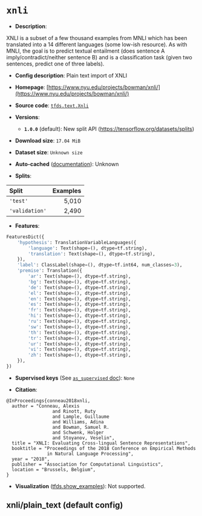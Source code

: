 <div itemscope itemtype="http://schema.org/Dataset">
  <div itemscope itemprop="includedInDataCatalog" itemtype="http://schema.org/DataCatalog">
    <meta itemprop="name" content="TensorFlow Datasets" />
  </div>

  <meta itemprop="name" content="xnli" />
  <meta itemprop="description" content="XNLI is a subset of a few thousand examples from MNLI which has been translated&#10;into a 14 different languages (some low-ish resource). As with MNLI, the goal is&#10;to predict textual entailment (does sentence A imply/contradict/neither sentence&#10;B) and is a classification task (given two sentences, predict one of three&#10;labels).&#10;&#10;To use this dataset:&#10;&#10;```python&#10;import tensorflow_datasets as tfds&#10;&#10;ds = tfds.load(&#x27;xnli&#x27;, split=&#x27;train&#x27;)&#10;for ex in ds.take(4):&#10;  print(ex)&#10;```&#10;&#10;See [the guide](https://www.tensorflow.org/datasets/overview) for more&#10;informations on [tensorflow_datasets](https://www.tensorflow.org/datasets).&#10;&#10;" />
  <meta itemprop="url" content="https://www.tensorflow.org/datasets/catalog/xnli" />
  <meta itemprop="sameAs" content="https://www.nyu.edu/projects/bowman/xnli/" />
  <meta itemprop="citation" content="@InProceedings{conneau2018xnli,&#10;  author = &quot;Conneau, Alexis&#10;                 and Rinott, Ruty&#10;                 and Lample, Guillaume&#10;                 and Williams, Adina&#10;                 and Bowman, Samuel R.&#10;                 and Schwenk, Holger&#10;                 and Stoyanov, Veselin&quot;,&#10;  title = &quot;XNLI: Evaluating Cross-lingual Sentence Representations&quot;,&#10;  booktitle = &quot;Proceedings of the 2018 Conference on Empirical Methods&#10;               in Natural Language Processing&quot;,&#10;  year = &quot;2018&quot;,&#10;  publisher = &quot;Association for Computational Linguistics&quot;,&#10;  location = &quot;Brussels, Belgium&quot;,&#10;}" />
</div>

# `xnli`

*   **Description**:

XNLI is a subset of a few thousand examples from MNLI which has been translated
into a 14 different languages (some low-ish resource). As with MNLI, the goal is
to predict textual entailment (does sentence A imply/contradict/neither sentence
B) and is a classification task (given two sentences, predict one of three
labels).

*   **Config description**: Plain text import of XNLI

*   **Homepage**:
    [https://www.nyu.edu/projects/bowman/xnli/](https://www.nyu.edu/projects/bowman/xnli/)

*   **Source code**:
    [`tfds.text.Xnli`](https://github.com/tensorflow/datasets/tree/master/tensorflow_datasets/text/xnli.py)

*   **Versions**:

    *   **`1.0.0`** (default): New split API
        (https://tensorflow.org/datasets/splits)

*   **Download size**: `17.04 MiB`

*   **Dataset size**: `Unknown size`

*   **Auto-cached**
    ([documentation](https://www.tensorflow.org/datasets/performances#auto-caching)):
    Unknown

*   **Splits**:

Split          | Examples
:------------- | -------:
`'test'`       | 5,010
`'validation'` | 2,490

*   **Features**:

```python
FeaturesDict({
    'hypothesis': TranslationVariableLanguages({
        'language': Text(shape=(), dtype=tf.string),
        'translation': Text(shape=(), dtype=tf.string),
    }),
    'label': ClassLabel(shape=(), dtype=tf.int64, num_classes=3),
    'premise': Translation({
        'ar': Text(shape=(), dtype=tf.string),
        'bg': Text(shape=(), dtype=tf.string),
        'de': Text(shape=(), dtype=tf.string),
        'el': Text(shape=(), dtype=tf.string),
        'en': Text(shape=(), dtype=tf.string),
        'es': Text(shape=(), dtype=tf.string),
        'fr': Text(shape=(), dtype=tf.string),
        'hi': Text(shape=(), dtype=tf.string),
        'ru': Text(shape=(), dtype=tf.string),
        'sw': Text(shape=(), dtype=tf.string),
        'th': Text(shape=(), dtype=tf.string),
        'tr': Text(shape=(), dtype=tf.string),
        'ur': Text(shape=(), dtype=tf.string),
        'vi': Text(shape=(), dtype=tf.string),
        'zh': Text(shape=(), dtype=tf.string),
    }),
})
```

*   **Supervised keys** (See
    [`as_supervised` doc](https://www.tensorflow.org/datasets/api_docs/python/tfds/load#args)):
    `None`

*   **Citation**:

```
@InProceedings{conneau2018xnli,
  author = "Conneau, Alexis
                 and Rinott, Ruty
                 and Lample, Guillaume
                 and Williams, Adina
                 and Bowman, Samuel R.
                 and Schwenk, Holger
                 and Stoyanov, Veselin",
  title = "XNLI: Evaluating Cross-lingual Sentence Representations",
  booktitle = "Proceedings of the 2018 Conference on Empirical Methods
               in Natural Language Processing",
  year = "2018",
  publisher = "Association for Computational Linguistics",
  location = "Brussels, Belgium",
}
```

*   **Visualization**
    ([tfds.show_examples](https://www.tensorflow.org/datasets/api_docs/python/tfds/visualization/show_examples)):
    Not supported.

## xnli/plain_text (default config)
